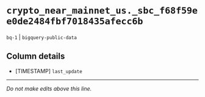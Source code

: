 # `crypto_near_mainnet_us._sbc_f68f59ee0de2484fbf7018435afecc6b`
`bq-1` | `bigquery-public-data`

## Column details
* [TIMESTAMP] `last_update`

-------------------------------------------------------------------------------
*Do not make edits above this line.*
